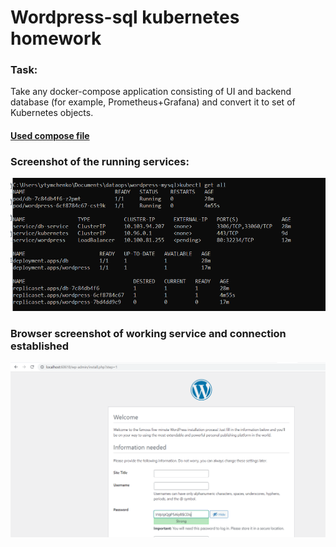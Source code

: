 # Wordpress-sql kubernetes homework

### Task:
Take any docker-compose application consisting of UI and backend database (for example,
Prometheus+Grafana) and convert it to set of Kubernetes objects. 

#### [Used compose file](https://github.com/docker/awesome-compose/tree/master/wordpress-mysql)

### Screenshot of the running services:  
<img src="screenshot/kube.png" alt="kubectl get all" width=600>

### Browser screenshot of working service and connection established
<img src="screenshot/kube1.png" alt="browser" width=600>
